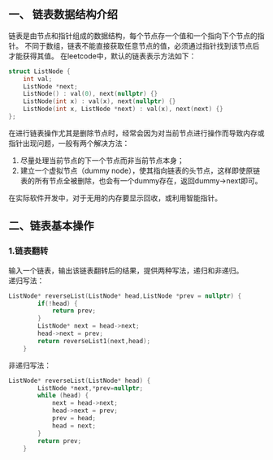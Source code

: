 ## 一、 链表数据结构介绍
链表是由节点和指针组成的数据结构，每个节点存一个值和一个指向下个节点的指针。
不同于数组，链表不能直接获取任意节点的值，必须通过指针找到该节点后才能获得其值。
在leetcode中，默认的链表表示方法如下：
```C++
struct ListNode {
    int val;
    ListNode *next;
    ListNode() : val(0), next(nullptr) {}
    ListNode(int x) : val(x), next(nullptr) {}
    ListNode(int x, ListNode *next) : val(x), next(next) {}
};
```
在进行链表操作尤其是删除节点时，经常会因为对当前节点进行操作而导致内存或指针出现问题，一般有两个解决方法：  
1. 尽量处理当前节点的下一个节点而非当前节点本身；
2. 建立一个虚拟节点（dummy node），使其指向链表的头节点，这样即使原链表的所有节点全被删除，也会有一个dummy存在，返回dummy->next即可。  
  
在实际软件开发中，对于无用的内存要显示回收，或利用智能指针。
## 二、链表基本操作
### 1.链表翻转
输入一个链表，输出该链表翻转后的结果，提供两种写法，递归和非递归。  
递归写法：
```C++
ListNode* reverseList(ListNode* head,ListNode *prev = nullptr) {
        if(!head) {
            return prev;
        }
        ListNode* next = head->next;
        head->next = prev;
        return reverseList1(next,head);
    }
```
非递归写法：
```C++
ListNode* reverseList(ListNode* head) {
        ListNode *next,*prev=nullptr;
        while (head) {
            next = head->next;
            head->next = prev;
            prev = head;
            head = next;
        }
        return prev;
    }
```